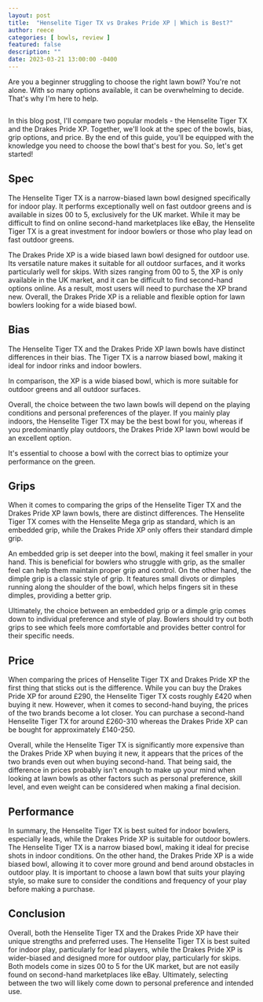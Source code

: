 ```yaml
---
layout: post
title:  "Henselite Tiger TX vs Drakes Pride XP | Which is Best?"
author: reece
categories: [ bowls, review ]
featured: false
description: ""
date: 2023-03-21 13:00:00 -0400
---
```

    

<!-- wp:paragraph -->
<p xmlns="http://www.w3.org/1999/xhtml">Are you a beginner struggling to choose the right lawn bowl? You're not alone. With so many options available, it can be overwhelming to decide. That's why I'm here to help. </p>
<!-- /wp:paragraph -->

<!-- wp:image {"id":1968,"sizeSlug":"large","linkDestination":"none"} -->
<figure class="wp-block-image size-large"><img src="/img/posts/henselite-tiger-tx-vs-drakes-pride-xp-1024x576.jpg" alt="" class="wp-image-1968"/></figure>
<!-- /wp:image -->

<!-- wp:paragraph -->
<p>In this blog post, I'll compare two popular models - the Henselite Tiger TX and the Drakes Pride XP. Together, we'll look at the spec of the bowls, bias, grip options, and price. By the end of this guide, you'll be equipped with the knowledge you need to choose the bowl that's best for you. So, let's get started!</p>
<!-- /wp:paragraph -->

<!-- wp:heading -->
<h2>Spec</h2>
<!-- /wp:heading -->

<!-- wp:block {"ref":2732} /-->

<!-- wp:paragraph -->
<p>The Henselite Tiger TX is a narrow-biased lawn bowl designed specifically for indoor play. It performs exceptionally well on fast outdoor greens and is available in sizes 00 to 5, exclusively for the UK market. While it may be difficult to find on online second-hand marketplaces like eBay, the Henselite Tiger TX is a great investment for indoor bowlers or those who play lead on fast outdoor greens.</p>
<!-- /wp:paragraph -->

<!-- wp:block {"ref":2697} /-->

<!-- wp:paragraph -->
<p>The Drakes Pride XP is a wide biased lawn bowl designed for outdoor use. Its versatile nature makes it suitable for all outdoor surfaces, and it works particularly well for skips. With sizes ranging from 00 to 5, the XP is only available in the UK market, and it can be difficult to find second-hand options online. As a result, most users will need to purchase the XP brand new. Overall, the Drakes Pride XP is a reliable and flexible option for lawn bowlers looking for a wide biased bowl.</p>
<!-- /wp:paragraph -->

<!-- wp:heading -->
<h2>Bias</h2>
<!-- /wp:heading -->

<!-- wp:paragraph -->
<p>The Henselite Tiger TX and the Drakes Pride XP lawn bowls have distinct differences in their bias. The Tiger TX is a narrow biased bowl, making it ideal for indoor rinks and indoor bowlers. </p>
<!-- /wp:paragraph -->

<!-- wp:block {"ref":2835} /-->

<!-- wp:paragraph -->
<p>In comparison, the XP is a wide biased bowl, which is more suitable for outdoor greens and all outdoor surfaces.</p>
<!-- /wp:paragraph -->

<!-- wp:paragraph -->
<p>Overall, the choice between the two lawn bowls will depend on the playing conditions and personal preferences of the player. If you mainly play indoors, the Henselite Tiger TX may be the best bowl for you, whereas if you predominantly play outdoors, the Drakes Pride XP lawn bowl would be an excellent option. </p>
<!-- /wp:paragraph -->

<!-- wp:block {"ref":2801} /-->

<!-- wp:paragraph -->
<p>It's essential to choose a bowl with the correct bias to optimize your performance on the green.</p>
<!-- /wp:paragraph -->

<!-- wp:heading -->
<h2>Grips</h2>
<!-- /wp:heading -->

<!-- wp:paragraph -->
<p>When it comes to comparing the grips of the Henselite Tiger TX and the Drakes Pride XP lawn bowls, there are distinct differences. The Henselite Tiger TX comes with the Henselite Mega grip as standard, which is an embedded grip, while the Drakes Pride XP only offers their standard dimple grip.</p>
<!-- /wp:paragraph -->

<!-- wp:paragraph -->
<p>An embedded grip is set deeper into the bowl, making it feel smaller in your hand. This is beneficial for bowlers who struggle with grip, as the smaller feel can help them maintain proper grip and control. On the other hand, the dimple grip is a classic style of grip. It features small divots or dimples running along the shoulder of the bowl, which helps fingers sit in these dimples, providing a better grip.</p>
<!-- /wp:paragraph -->

<!-- wp:paragraph -->
<p>Ultimately, the choice between an embedded grip or a dimple grip comes down to individual preference and style of play. Bowlers should try out both grips to see which feels more comfortable and provides better control for their specific needs.</p>
<!-- /wp:paragraph -->

<!-- wp:heading -->
<h2>Price</h2>
<!-- /wp:heading -->

<!-- wp:paragraph -->
<p>When comparing the prices of Henselite Tiger TX and Drakes Pride XP the first thing that sticks out is the difference. While you can buy the Drakes Pride XP for around £290, the Henselite Tiger TX costs roughly £420 when buying it new. However, when it comes to second-hand buying, the prices of the two brands become a lot closer. You can purchase a second-hand Henselite Tiger TX for around £260-310 whereas the Drakes Pride XP can be bought for approximately £140-250.</p>
<!-- /wp:paragraph -->

<!-- wp:paragraph -->
<p>Overall, while the Henselite Tiger TX is significantly more expensive than the Drakes Pride XP when buying it new, it appears that the prices of the two brands even out when buying second-hand. That being said, the difference in prices probably isn't enough to make up your mind when looking at lawn bowls as other factors such as personal preference, skill level, and even weight can be considered when making a final decision.</p>
<!-- /wp:paragraph -->

<!-- wp:heading -->
<h2>Performance</h2>
<!-- /wp:heading -->

<!-- wp:paragraph -->
<p>In summary, the Henselite Tiger TX is best suited for indoor bowlers, especially leads, while the Drakes Pride XP is suitable for outdoor bowlers. The Henselite Tiger TX is a narrow biased bowl, making it ideal for precise shots in indoor conditions. On the other hand, the Drakes Pride XP is a wide biased bowl, allowing it to cover more ground and bend around obstacles in outdoor play. It is important to choose a lawn bowl that suits your playing style, so make sure to consider the conditions and frequency of your play before making a purchase.</p>
<!-- /wp:paragraph -->

<!-- wp:heading -->
<h2>Conclusion</h2>
<!-- /wp:heading -->

<!-- wp:paragraph -->
<p>Overall, both the Henselite Tiger TX and the Drakes Pride XP have their unique strengths and preferred uses. The Henselite Tiger TX is best suited for indoor play, particularly for lead players, while the Drakes Pride XP is wider-biased and designed more for outdoor play, particularly for skips. Both models come in sizes 00 to 5 for the UK market, but are not easily found on second-hand marketplaces like eBay. Ultimately, selecting between the two will likely come down to personal preference and intended use.</p>
<!-- /wp:paragraph -->
    